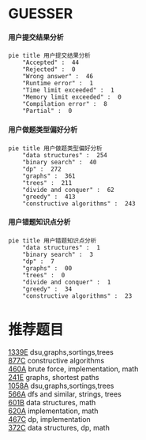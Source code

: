 # GUESSER

<!-- tabs:start -->



#### **用户提交结果分析**

```mermaid
pie title 用户提交结果分析
    "Accepted" :  44
    "Rejected" :  0
    "Wrong answer" :  46
    "Runtime error" :  1
    "Time limit exceeded" :  1
    "Memory limit exceeded" :  0
    "Compilation error" :  8
    "Partial" :  0
```

#### **用户做题类型偏好分析**

```mermaid
pie title 用户做题类型偏好分析
    "data structures" :  254
    "binary search" :  40
    "dp" :  272
    "graphs" :  361
    "trees" :  211
    "divide and conquer" :  62
    "greedy" :  413
    "constructive algorithms" :  243
```
#### **用户错题知识点分析**

```mermaid
pie title 用户错题知识点分析
    "data structures" :  1
    "binary search" :  3
    "dp" :  7
    "graphs" :  00
    "trees" :  0
    "divide and conquer" :  1
    "greedy" :  34
    "constructive algorithms" :  23
```



<!-- tabs:end -->
# 推荐题目
[1339E](https://codeforces.com/contest/1339/problem/E)		dsu,graphs,sortings,trees		  
[877C](https://codeforces.com/contest/877/problem/C)		constructive algorithms		  
[460A](https://codeforces.com/contest/460/problem/A)		brute force,
                        implementation,
                        math		  
[241E](https://codeforces.com/contest/241/problem/E)		graphs,
                        shortest paths		  
[1058A](https://codeforces.com/contest/1058/problem/A)		dsu,graphs,sortings,trees		  
[566A](https://codeforces.com/contest/566/problem/A)		dfs and similar,
                        strings,
                        trees		  
[601B](https://codeforces.com/contest/601/problem/B)		data structures,
                        math		  
[620A](https://codeforces.com/contest/620/problem/A)		implementation,
                        math		  
[467C](https://codeforces.com/contest/467/problem/C)		dp,
                        implementation		  
[372C](https://codeforces.com/contest/372/problem/C)		data structures,
                        dp,
                        math		  
